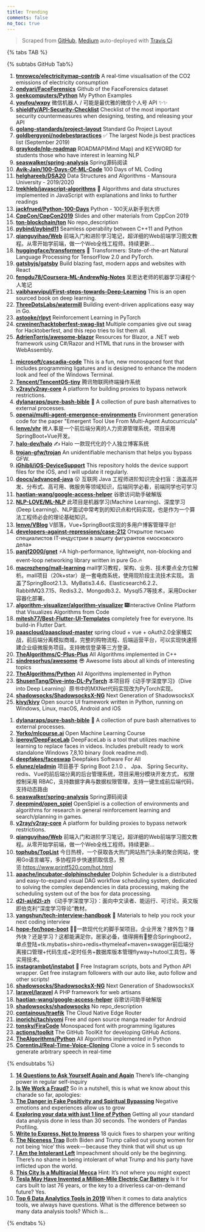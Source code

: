 ```yaml
---
title: Trending
comments: false
no_toc: true
---
```


> Scraped from [GitHub](https://github.com/trending), [Medium](https://medium.com/topic/popular)
auto-deployed with [Travis Ci](https://travis-ci.org/)

{% tabs TAB %}
<!-- tab GitHub -->
{% subtabs GitHub Tab%}
<!-- tab Daily -->
1. [**tmrowco/electricitymap-contrib**](https://github.com/tmrowco/electricitymap-contrib)
A real-time visualisation of the CO2 emissions of electricity consumption
2. [**ondyari/FaceForensics**](https://github.com/ondyari/FaceForensics)
Github of the FaceForensics dataset
3. [**geekcomputers/Python**](https://github.com/geekcomputers/Python)
My Python Examples
4. [**youfou/wxpy**](https://github.com/youfou/wxpy)
微信机器人 / 可能是最优雅的微信个人号 API ✨✨
5. [**shieldfy/API-Security-Checklist**](https://github.com/shieldfy/API-Security-Checklist)
Checklist of the most important security countermeasures when designing, testing, and releasing your API
6. [**golang-standards/project-layout**](https://github.com/golang-standards/project-layout)
Standard Go Project Layout
7. [**goldbergyoni/nodebestpractices**](https://github.com/goldbergyoni/nodebestpractices)
✅ The largest Node.js best practices list (September 2019)
8. [**graykode/nlp-roadmap**](https://github.com/graykode/nlp-roadmap)
ROADMAP(Mind Map) and KEYWORD for students those who have interest in learning NLP
9. [**seaswalker/spring-analysis**](https://github.com/seaswalker/spring-analysis)
Spring源码阅读
10. [**Avik-Jain/100-Days-Of-ML-Code**](https://github.com/Avik-Jain/100-Days-Of-ML-Code)
100 Days of ML Coding
11. [**helghareeb/DSA20**](https://github.com/helghareeb/DSA20)
Data Structures and Algorithms - Mansoura University - 2019/2020
12. [**trekhleb/javascript-algorithms**](https://github.com/trekhleb/javascript-algorithms)
📝 Algorithms and data structures implemented in JavaScript with explanations and links to further readings
13. [**jackfrued/Python-100-Days**](https://github.com/jackfrued/Python-100-Days)
Python - 100天从新手到大师
14. [**CppCon/CppCon2019**](https://github.com/CppCon/CppCon2019)
Slides and other materials from CppCon 2019
15. [**ton-blockchain/ton**](https://github.com/ton-blockchain/ton)
No repo_description
16. [**pybind/pybind11**](https://github.com/pybind/pybind11)
Seamless operability between C++11 and Python
17. [**qianguyihao/Web**](https://github.com/qianguyihao/Web)
前端入门和进阶学习笔记，超详细的Web前端学习图文教程。从零开始学前端，做一个Web全栈工程师。持续更新...
18. [**huggingface/transformers**](https://github.com/huggingface/transformers)
🤗 Transformers: State-of-the-art Natural Language Processing for TensorFlow 2.0 and PyTorch.
19. [**gatsbyjs/gatsby**](https://github.com/gatsbyjs/gatsby)
Build blazing fast, modern apps and websites with React
20. [**fengdu78/Coursera-ML-AndrewNg-Notes**](https://github.com/fengdu78/Coursera-ML-AndrewNg-Notes)
吴恩达老师的机器学习课程个人笔记
21. [**vaibhawvipul/First-steps-towards-Deep-Learning**](https://github.com/vaibhawvipul/First-steps-towards-Deep-Learning)
This is an open sourced book on deep learning.
22. [**ThreeDotsLabs/watermill**](https://github.com/ThreeDotsLabs/watermill)
Building event-driven applications easy way in Go.
23. [**astooke/rlpyt**](https://github.com/astooke/rlpyt)
Reinforcement Learning in PyTorch
24. [**crweiner/hacktoberfest-swag-list**](https://github.com/crweiner/hacktoberfest-swag-list)
Multiple companies give out swag for Hacktoberfest, and this repo tries to list them all.
25. [**AdrienTorris/awesome-blazor**](https://github.com/AdrienTorris/awesome-blazor)
Resources for Blazor, a .NET web framework using C#/Razor and HTML that runs in the browser with WebAssembly.
<!-- endtab -->
<!-- tab Weekly -->
1. [**microsoft/cascadia-code**](https://github.com/microsoft/cascadia-code)
This is a fun, new monospaced font that includes programming ligatures and is designed to enhance the modern look and feel of the Windows Terminal.
2. [**Tencent/TencentOS-tiny**](https://github.com/Tencent/TencentOS-tiny)
腾讯物联网终端操作系统
3. [**v2ray/v2ray-core**](https://github.com/v2ray/v2ray-core)
A platform for building proxies to bypass network restrictions.
4. [**dylanaraps/pure-bash-bible**](https://github.com/dylanaraps/pure-bash-bible)
📖 A collection of pure bash alternatives to external processes.
5. [**openai/multi-agent-emergence-environments**](https://github.com/openai/multi-agent-emergence-environments)
Environment generation code for the paper "Emergent Tool Use From Multi-Agent Autocurricula"
6. [**lenve/vhr**](https://github.com/lenve/vhr)
微人事是一个前后端分离的人力资源管理系统，项目采用SpringBoot+Vue开发。
7. [**halo-dev/halo**](https://github.com/halo-dev/halo)
✍ Halo 一款现代化的个人独立博客系统
8. [**trojan-gfw/trojan**](https://github.com/trojan-gfw/trojan)
An unidentifiable mechanism that helps you bypass GFW.
9. [**iGhibli/iOS-DeviceSupport**](https://github.com/iGhibli/iOS-DeviceSupport)
This repository holds the device support files for the iOS, and I will update it regularly.
10. [**doocs/advanced-java**](https://github.com/doocs/advanced-java)
😮 互联网 Java 工程师进阶知识完全扫盲：涵盖高并发、分布式、高可用、微服务等领域知识，后端同学必看，前端同学也可学习
11. [**haotian-wang/google-access-helper**](https://github.com/haotian-wang/google-access-helper)
谷歌访问助手破解版
12. [**NLP-LOVE/ML-NLP**](https://github.com/NLP-LOVE/ML-NLP)
此项目是机器学习(Machine Learning)、深度学习(Deep Learning)、NLP面试中常考到的知识点和代码实现，也是作为一个算法工程师必会的理论基础知识。
13. [**lenve/VBlog**](https://github.com/lenve/VBlog)
V部落，Vue+SpringBoot实现的多用户博客管理平台!
14. [**developers-against-repressions/case-212**](https://github.com/developers-against-repressions/case-212)
Открытое письмо специалистов IT-индустрии в защиту фигурантов «московского дела»
15. [**panjf2000/gnet**](https://github.com/panjf2000/gnet)
⚡️A high-performance, lightweight, non-blocking and event-loop networking library written in pure Go.🔥
16. [**macrozheng/mall-learning**](https://github.com/macrozheng/mall-learning)
mall学习教程，架构、业务、技术要点全方位解析。mall项目（20k+star）是一套电商系统，使用现阶段主流技术实现。 涵盖了SpringBoot2.1.3、MyBatis3.4.6、Elasticsearch6.2.2、RabbitMQ3.7.15、Redis3.2、Mongodb3.2、Mysql5.7等技术，采用Docker容器化部署。
17. [**algorithm-visualizer/algorithm-visualizer**](https://github.com/algorithm-visualizer/algorithm-visualizer)
🎆Interactive Online Platform that Visualizes Algorithms from Code
18. [**mitesh77/Best-Flutter-UI-Templates**](https://github.com/mitesh77/Best-Flutter-UI-Templates)
completely free for everyone. Its build-in Flutter Dart.
19. [**paascloud/paascloud-master**](https://github.com/paascloud/paascloud-master)
spring cloud + vue + oAuth2.0全家桶实战，前后端分离模拟商城，完整的购物流程、后端运营平台，可以实现快速搭建企业级微服务项目。支持微信登录等三方登录。
20. [**TheAlgorithms/C-Plus-Plus**](https://github.com/TheAlgorithms/C-Plus-Plus)
All Algorithms implemented in C++
21. [**sindresorhus/awesome**](https://github.com/sindresorhus/awesome)
😎 Awesome lists about all kinds of interesting topics
22. [**TheAlgorithms/Python**](https://github.com/TheAlgorithms/Python)
All Algorithms implemented in Python
23. [**ShusenTang/Dive-into-DL-PyTorch**](https://github.com/ShusenTang/Dive-into-DL-PyTorch)
本项目将《动手学深度学习》（Dive into Deep Learning）原书中的MXNet代码实现改为PyTorch实现。
24. [**shadowsocks/ShadowsocksX-NG**](https://github.com/shadowsocks/ShadowsocksX-NG)
Next Generation of ShadowsocksX
25. [**kivy/kivy**](https://github.com/kivy/kivy)
Open source UI framework written in Python, running on Windows, Linux, macOS, Android and iOS
<!-- endtab -->
<!-- tab Monthly -->
1. [**dylanaraps/pure-bash-bible**](https://github.com/dylanaraps/pure-bash-bible)
📖 A collection of pure bash alternatives to external processes.
2. [**Yorko/mlcourse.ai**](https://github.com/Yorko/mlcourse.ai)
Open Machine Learning Course
3. [**iperov/DeepFaceLab**](https://github.com/iperov/DeepFaceLab)
DeepFaceLab is a tool that utilizes machine learning to replace faces in videos. Includes prebuilt ready to work standalone Windows 7,8,10 binary (look readme.md).
4. [**deepfakes/faceswap**](https://github.com/deepfakes/faceswap)
Deepfakes Software For All
5. [**elunez/eladmin**](https://github.com/elunez/eladmin)
项目基于 Spring Boot 2.1.0 、 Jpa、 Spring Security、redis、Vue的前后端分离的后台管理系统，项目采用分模块开发方式， 权限控制采用 RBAC，支持数据字典与数据权限管理，支持一键生成前后端代码，支持动态路由
6. [**seaswalker/spring-analysis**](https://github.com/seaswalker/spring-analysis)
Spring源码阅读
7. [**deepmind/open_spiel**](https://github.com/deepmind/open_spiel)
OpenSpiel is a collection of environments and algorithms for research in general reinforcement learning and search/planning in games.
8. [**v2ray/v2ray-core**](https://github.com/v2ray/v2ray-core)
A platform for building proxies to bypass network restrictions.
9. [**qianguyihao/Web**](https://github.com/qianguyihao/Web)
前端入门和进阶学习笔记，超详细的Web前端学习图文教程。从零开始学前端，做一个Web全栈工程师。持续更新...
10. [**tophubs/TopList**](https://github.com/tophubs/TopList)
今日热榜，一个获取各大热门网站热门头条的聚合网站，使用Go语言编写，多协程异步快速抓取信息，预览:https://www.printf520.com/hot.html
11. [**apache/incubator-dolphinscheduler**](https://github.com/apache/incubator-dolphinscheduler)
Dolphin Scheduler is a distributed and easy-to-expand visual DAG workflow scheduling system, dedicated to solving the complex dependencies in data processing, making the scheduling system out of the box for data processing.
12. [**d2l-ai/d2l-zh**](https://github.com/d2l-ai/d2l-zh)
《动手学深度学习》：面向中文读者、能运行、可讨论。英文版即伯克利“深度学习导论”教材。
13. [**yangshun/tech-interview-handbook**](https://github.com/yangshun/tech-interview-handbook)
💯 Materials to help you rock your next coding interview
14. [**hope-for/hope-boot**](https://github.com/hope-for/hope-boot)
🌱🚀一款现代化的脚手架项目。企业开发？接外包？赚外快？还是学习？这都能满足你，居家必备，值得拥有🍻整合Springboot2，单点登陆+tk.mybatis+shiro+redis+thymeleaf+maven+swagger前后端分离接口管理+代码生成+定时任务+数据库版本管理flyway+hutool工具包，等实用技术。
15. [**instagrambot/instabot**](https://github.com/instagrambot/instabot)
🐙 Free Instagram scripts, bots and Python API wrapper. Get free instagram followers with our auto like, auto follow and other scripts!
16. [**shadowsocks/ShadowsocksX-NG**](https://github.com/shadowsocks/ShadowsocksX-NG)
Next Generation of ShadowsocksX
17. [**laravel/laravel**](https://github.com/laravel/laravel)
A PHP framework for web artisans
18. [**haotian-wang/google-access-helper**](https://github.com/haotian-wang/google-access-helper)
谷歌访问助手破解版
19. [**shadowsocks/shadowsocks**](https://github.com/shadowsocks/shadowsocks)
No repo_description
20. [**containous/traefik**](https://github.com/containous/traefik)
The Cloud Native Edge Router
21. [**inorichi/tachiyomi**](https://github.com/inorichi/tachiyomi)
Free and open source manga reader for Android
22. [**tonsky/FiraCode**](https://github.com/tonsky/FiraCode)
Monospaced font with programming ligatures
23. [**actions/toolkit**](https://github.com/actions/toolkit)
The GitHub ToolKit for developing GitHub Actions.
24. [**TheAlgorithms/Python**](https://github.com/TheAlgorithms/Python)
All Algorithms implemented in Python
25. [**CorentinJ/Real-Time-Voice-Cloning**](https://github.com/CorentinJ/Real-Time-Voice-Cloning)
Clone a voice in 5 seconds to generate arbitrary speech in real-time
<!-- endtab -->
{% endsubtabs %}
<!-- endtab --><!-- tab Medium -->
1. [**14 Questions to Ask Yourself Again and Again**](https://forge.medium.com/14-questions-to-ask-yourself-again-and-again-8e832d1394c1?source=topic_page---------------------------20)
There’s life-changing power in regular self-inquiry
2. [**Is We Work a Fraud?**](https://medium.com/@henry.hawksberry/is-we-work-a-fraud-5b78987d3e61?source=topic_page---------0------------------1)
So in a nutshell, this is what we know about this charade so far, apologies:
3. [**The Danger in Fake Positivity and Spiritual Bypassing**](https://humanparts.medium.com/the-danger-in-fake-positivity-and-spiritual-bypassing-c202040b8dd3?source=topic_page---------1------------------1)
Negative emotions and experiences allow us to grow
4. [**Exploring your data with just 1 line of Python**](https://towardsdatascience.com/exploring-your-data-with-just-1-line-of-python-4b35ce21a82d?source=topic_page---------2------------------1)
Getting all your standard data analysis done in less than 30 seconds. The wonders of Pandas Profiling.
5. [**Write to Express, Not to Impress**](https://medium.com/swlh/write-to-express-not-to-impress-465d628f39fe?source=topic_page---------4------------------1)
18 quick fixes to sharpen your writing
6. [**The Niceness Trap**](https://gen.medium.com/the-niceness-trap-901af35ca74b?source=topic_page---------5------------------1)
Both Biden and Trump called out young women for not being ‘nice’ this week — because they think that will shut us up
7. [**I Am the Intolerant Left**](https://gen.medium.com/i-am-the-intolerant-left-bd213703faeb?source=topic_page---------6------------------1)
Impeachment should only be the beginning. There’s no shame in being intolerant of what Trump and his party have inflicted upon the world.
8. [**This City Is a Multiracial Mecca**](https://zora.medium.com/this-city-is-a-multiracial-mecca-9f1c466b27bb?source=topic_page---------7------------------1)
Hint: It’s not where you might expect
9. [**Tesla May Have Invented a Million-Mile Electric Car Battery**](https://marker.medium.com/tesla-may-have-invented-a-million-mile-electric-car-battery-c3c11cc76d84?source=topic_page---------8------------------1)
Is it for cars built to last 76 years, or the key to a driverless car-on-demand future? Yes.
10. [**Top 6 Data Analytics Tools in 2019**](https://towardsdatascience.com/top-6-data-analytics-tools-in-2019-4df815ebf82c?source=topic_page---------9------------------1)
When it comes to data analytics tools, we always have questions. What is the difference between so many data analysis tools? Which is…
<!-- endtab -->
{% endtabs %}
